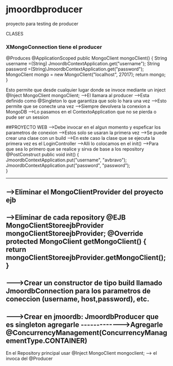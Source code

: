 # jmoordbproducer
proyecto para testing de producer

CLASES
### XMongoConnection tiene el producer 
 @Produces
    @ApplicationScoped
    public MongoClient mongoClient() {
        String username =(String) JmoordbContextApplication.get("username");
        String password =(String)JmoordbContextApplication.get("password");
        MongoClient mongo = new MongoClient("localhost", 27017);
        return mongo;
    } 

Esto permite que desde cualquier lugar donde se invoce mediante un inject
@Inject
MongoClient mongoClient;
-->El llamara al producer
-->Esta definido como @Singleton lo que garantiza que solo lo hara una vez
-->Esto permite que se conecte una vez 
-->Siempre devolvera la conexion a MongoDB
-->Lo pasamos en el ContextoApplication que no se pierda o pude ser un session


##PROYECTO WEB
-->Debe invocar en el algun momento y espeficar los parametros de conexion
-->Estos solo se usaran la primera vez
-->Se puede crear una clase con un build
-->En este caso la clase que se ejecuta la primera vez es el LoginController
-->Alli lo colocamos en el init() 
-->Para que sea lo primero que se realice y sirva de base a los repository
@PostConstruct
    public void init() {
        JmoordbContextApplication.put("username", "avbravo");
        JmoordbContextApplication.put("password", "password");       
    }


---------------------------------------------------
-->Eliminar el MongoClientProvider del proyecto ejb
----------------------------------------
-->Eliminar  de cada repository
@EJB
    MongoClientStoreejbProvider mongoClientStoreejbProvider;
    @Override
    protected MongoClient getMongoClient() {
       return mongoClientStoreejbProvider.getMongoClient();
    }
-------------------------------------------------------------
--->Crear un constructor de tipo build llamado JmoordbConnection
para los parametros de coneccion (username, host,password), etc.
-----------------------------------------------------------
--->Crear en jmoordb: JmoordbProducer que es singleton
agregarle
------------->Agregarle
@ConcurrencyManagement(ConcurrencyManagementType.CONTAINER)
----------------------------------------------------
En el Repository principal
usar @Inject
MongoClient mongoclient; --> el invoca del @Producer